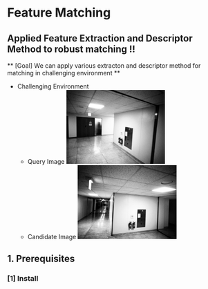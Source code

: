 # Feature Matching
## Applied Feature Extraction and Descriptor Method to robust matching !!
** [Goal] We can apply various extracton and descriptor method for matching in challenging environment **
- Challenging Environment 
   - Query Image <img src="./query.png" width=50% height=50% title="Query Image"/>  
   - Candidate Image <img src="./cand.png" width=50% height=50% title="Candidate Image"/>  

## 1. Prerequisites
### [1] Install 

